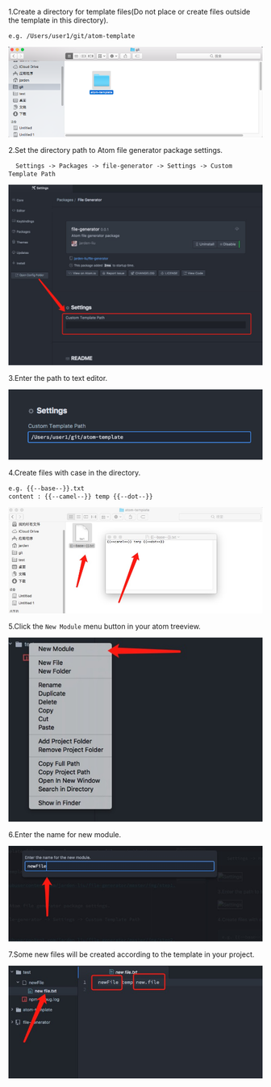 1.Create a directory for template files(Do not place or create files outside the template in this directory).
```
e.g. /Users/user1/git/atom-template
```
![Settings](https://raw.githubusercontent.com/jarden-liu/file-generator/step/img/step1.png)

2.Set the directory path to Atom file generator package settings.
```
  Settings -> Packages -> file-generator -> Settings -> Custom Template Path
```

![Settings](https://raw.githubusercontent.com/jarden-liu/file-generator/step/img/step2.png)

3.Enter the path to text editor.

![Settings](https://raw.githubusercontent.com/jarden-liu/file-generator/step/img/step3.png)

4.Create files with case in the directory.
```
e.g. {{--base--}}.txt
content : {{--camel--}} temp {{--dot--}}
```
![Settings](https://raw.githubusercontent.com/jarden-liu/file-generator/step/img/step4.png)

5.Click the `New Module` menu button in your atom treeview.

![Settings](https://raw.githubusercontent.com/jarden-liu/file-generator/step/img/step5.png)

6.Enter the name for new module.

![Settings](https://raw.githubusercontent.com/jarden-liu/file-generator/step/img/step6.png)

7.Some new files will be created according to the template in your project.

![Settings](https://raw.githubusercontent.com/jarden-liu/file-generator/step/img/step7.png)

